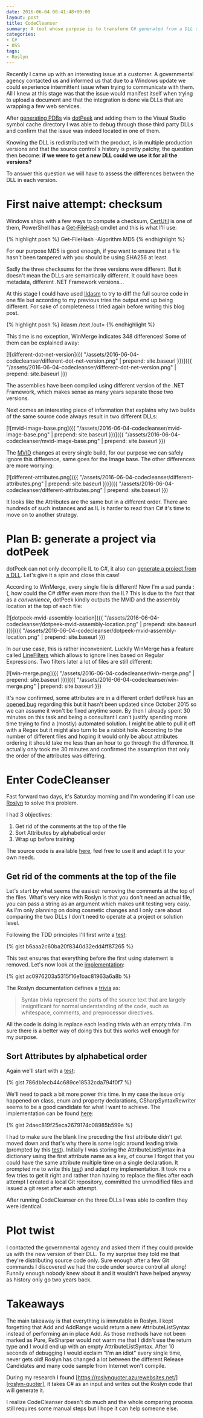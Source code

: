 ```yaml
---
date: 2016-06-04 00:41:48+00:00
layout: post
title: CodeCleanser
summary: A tool whose purpose is to transform C# generated from a DLL so that it can then be determined if two DLLs are semantically identical.
categories:
- C#
- OSS
tags:
- Roslyn
---
```


Recently I came up with an interesting issue at a customer. A governmental agency contacted us and informed us that due to a Windows update we could experience intermittent issue when trying to communicate with them. All I knew at this stage was that the issue would manifest itself when trying to upload a document and that the integration is done via DLLs that are wrapping a few web services.

After [generating PDBs][generating-pdb] via [dotPeek][dotpeek] and adding them to the Visual Studio symbol cache directory I was able to debug through those third party DLLs and confirm that the issue was indeed located in one of them.

Knowing the DLL is redistributed with the product, is in multiple production versions and that the source control's history is pretty patchy, the question then become: **if we were to get a new DLL could we use it for all the versions?**

To answer this question we will have to assess the differences between the DLL in each version.<!--more-->

# First naive attempt: checksum

Windows ships with a few ways to compute a checksum, [CertUtil][cert-util] is one of them, PowerShell has a [Get-FileHash][get-file-hash] cmdlet and this is what I'll use:

{% highlight posh %}
Get-FileHash <filepath> -Algorithm MD5
{% endhighlight %}

For our purpose MD5 is good enough, if you want to ensure that a file hasn't been tampered with you should be using SHA256 at least.

Sadly the three checksums for the three versions were different. But it doesn't mean the DLLs are semantically different. It could have been metadata, different .NET Framework versions...

At this stage I could have used [Ildasm][ildasm] to try to diff the full source code in one file but according to my previous tries the output end up being different. For sake of completeness I tried again before writing this blog post.

{% highlight posh %}
ildasm <dll-filepath> /text /out=<output-filepath>
{% endhighlight %}

This time is no exception, WinMerge indicates 348 differences! Some of them can be explained away:

[![different-dot-net-version]({{ "/assets/2016-06-04-codecleanser/different-dot-net-version.png" | prepend: site.baseurl }})]({{ "/assets/2016-06-04-codecleanser/different-dot-net-version.png" | prepend: site.baseurl }})

The assemblies have been compiled using different version of the .NET Framework, which makes sense as many years separate those two versions.

Next comes an interesting piece of information that explains why two builds of the same source code always result in two different DLLs:

[![mvid-image-base.png]({{ "/assets/2016-06-04-codecleanser/mvid-image-base.png" | prepend: site.baseurl }})]({{ "/assets/2016-06-04-codecleanser/mvid-image-base.png" | prepend: site.baseurl }})

The [MVID][mvid] changes at every single build, for our purpose we can safely ignore this difference, same goes for the Image base. The other differences are more worrying:

[![different-attributes.png]({{ "/assets/2016-06-04-codecleanser/different-attributes.png" | prepend: site.baseurl }})]({{ "/assets/2016-06-04-codecleanser/different-attributes.png" | prepend: site.baseurl }})

It looks like the Attributes are the same but in a different order. There are hundreds of such instances and as IL is harder to read than C# it's time to move on to another strategy.

# Plan B: generate a project via dotPeek

dotPeek can not only decompile IL to C#, it also can [generate a project from a DLL][dotpeek-generate-project]. Let's give it a spin and close this case!

According to WinMerge, every single file is different! Now I'm a sad panda :(, how could the C# differ even more than the IL? This is due to the fact that as a _convenience_, dotPeek kindly outputs the MVID and the assembly location at the top of each file:

[![dotpeek-mvid-assembly-location]({{ "/assets/2016-06-04-codecleanser/dotpeek-mvid-assembly-location.png" | prepend: site.baseurl }})]({{ "/assets/2016-06-04-codecleanser/dotpeek-mvid-assembly-location.png" | prepend: site.baseurl }})

In our use case, this is rather inconvenient. Luckily WinMerge has a feature called [LineFilters](http://stackoverflow.com/a/22178182/57369) which allows to ignore lines based on Regular Expressions. Two filters later a lot of files are still different:

[![win-merge.png]({{ "/assets/2016-06-04-codecleanser/win-merge.png" | prepend: site.baseurl }})]({{ "/assets/2016-06-04-codecleanser/win-merge.png" | prepend: site.baseurl }})

It's now confirmed, some attributes are in a different order! dotPeek has an [opened bug][dotpeek-bug] regarding this but it hasn't been updated since October 2015 so we can assume it won't be fixed anytime soon. By then I already spent 30 minutes on this task and being a consultant I can't justify spending more time trying to find a (mostly) automated solution. I might be able to pull it off with a Regex but it might also turn to be a rabbit hole. According to the number of different files and hoping it would only be about attributes ordering it should take me less than an hour to go through the difference. It actually only took me 30 minutes and confirmed the assumption that only the order of the attributes was differing.

# Enter CodeCleanser

Fast forward two days, it's Saturday morning and I'm wondering if I can use [Roslyn][roslyn] to solve this problem.

I had 3 objectives:

1. Get rid of the comments at the top of the file
1. Sort Attributes by alphabetical order
1. Wrap up before training

The source code is available [here][code-cleanser], feel free to use it and adapt it to your own needs.

## Get rid of the comments at the top of the file

Let's start by what seems the easiest: removing the comments at the top of the files. What's very nice with Roslyn is that you don't need an actual file, you can pass a string as an argument which makes unit testing very easy. As I'm only planning on doing cosmetic changes and I only care about comparing the two DLLs I don't need to operate at a project or solution level.

Following the TDD principles I'll first write a [test][remove-header-comment-test]:

{% gist b6aaa2c60ba20f8340d32edd4ff87265 %}

This test ensures that everything before the first using statement is removed. Let's now look at the [implementation][remove-header-comment-implementation]:

{% gist ac0976203a5315f16e1bac81963a6a8b %}

The Roslyn documentation defines a [trivia][trivia-definition] as:

> Syntax trivia represent the parts of the source text that are largely insignificant for normal understanding of the code, such as whitespace, comments, and preprocessor directives.

All the code is doing is replace each leading trivia with an empty trivia. I'm sure there is a better way of doing this but this works well enough for my purpose.

## Sort Attributes by alphabetical order

Again we'll start with a [test][sort-attributes-test]:

{% gist 786db1ecb44c689ce18532cda794f0f7 %}

We'll need to pack a bit more power this time. In my case the issue only happened on class, enum and property declarations, CSharpSyntaxRewriter seems to be a good candidate for what I want to achieve. The implementation can be found [here][sort-attributes-implementation]:

{% gist 2daec819f25eca2679174c08985b599e %}

I had to make sure the blank line preceding the first attribute didn't get moved down and that's why there is some logic around leading trivia (prompted by this [test][blank-line-attribute]). Initially I was storing the AttributeListSyntax in a dictionary using the first attribute name as a key, of course I forgot that you could have the same attribute multiple time on a single declaration. It prompted me to write this [test][multiple-attributes]) and adapt my implementation. It took me a few tries to get it right and rather than having to replace the files after each attempt I created a local Git repository, committed the unmodified files and issued a git reset after each attempt.

After running CodeCleanser on the three DLLs I was able to confirm they were identical.

# Plot twist

I contacted the governmental agency and asked them if they could provide us with the new version of their DLL. To my surprise they told me that they're distributing source code only. Sure enough after a few Git commands I discovered we had the code under source control all along! Funnily enough nobody knew about it and it wouldn't have helped anyway as history only go two years back.

# Takeaways

The main takeaway is that everything is immutable in Roslyn. I kept forgetting that Add and AddRange would return a new AttributeListSyntax instead of performing an in place Add. As those methods have not been marked as Pure, ReSharper would not warm me that I didn't use the return type and I would end up with an empty AttributeListSyntax. After 10 seconds of debugging I would exclaim "I'm an idiot" every single time, never gets old! Roslyn has changed a lot between the different Release Candidates and many code sample from Internet won't compile.

During my research I found [https://roslynquoter.azurewebsites.net/][roslyn-quoter], it takes C# as an input and writes out the Roslyn code that will generate it.

I realize CodeCleanser doesn't do much and the whole comparing process still requires some manual steps but I hope it can help someone else.

[generating-pdb]: https://www.jetbrains.com/help/decompiler/2016.1/Generating_PDB_Files.html
[dotpeek]: https://www.jetbrains.com/decompiler/
[cert-util]: http://superuser.com/a/898377/128002
[get-file-hash]: https://technet.microsoft.com/en-us/library/dn520872.aspx
[ildasm]: https://msdn.microsoft.com/en-us/library/f7dy01k1(v=vs.110).aspx
[mvid]: https://msdn.microsoft.com/en-us/library/system.reflection.module.moduleversionid(v=vs.110).aspx
[dotpeek-generate-project]: https://www.jetbrains.com/help/decompiler/2016.1/Exporting_Assembly_to_Project.html
[dotpeek-bug]: https://youtrack.jetbrains.com/issue/DOTP-7063
[roslyn]: https://github.com/dotnet/roslyn
[code-cleanser]: https://github.com/gabrielweyer/CodeCleanser
[remove-header-comment-test]: https://github.com/gabrielweyer/CodeCleanser/blob/4b7b769bdf104461decc7db0f6ce46a890de4351/Tests/RemoveLeadingTriviaTests.cs#L8-L55
[remove-header-comment-implementation]: https://github.com/gabrielweyer/CodeCleanser/blob/4b7b769bdf104461decc7db0f6ce46a890de4351/Logic/CodeCleaner.cs#L39-L47
[trivia-definition]: https://github.com/dotnet/roslyn/wiki/Roslyn%20Overview#syntax-trivia
[sort-attributes-test]: https://github.com/gabrielweyer/CodeCleanser/blob/4b7b769bdf104461decc7db0f6ce46a890de4351/Tests/SortAttributesAlphabeticallyTests.cs#L8-L51
[sort-attributes-implementation]: https://github.com/gabrielweyer/CodeCleanser/blob/4b7b769bdf104461decc7db0f6ce46a890de4351/Logic/AttributesSorter.cs#L46-L66
[blank-line-attribute]: https://github.com/gabrielweyer/CodeCleanser/blob/4b7b769bdf104461decc7db0f6ce46a890de4351/Tests/SortAttributesAlphabeticallyTests.cs#L180-L219
[multiple-attributes]: https://github.com/gabrielweyer/CodeCleanser/blob/4b7b769bdf104461decc7db0f6ce46a890de4351/Tests/SortAttributesAlphabeticallyTests.cs#L53-L9
[roslyn-quoter]: https://roslynquoter.azurewebsites.net/
